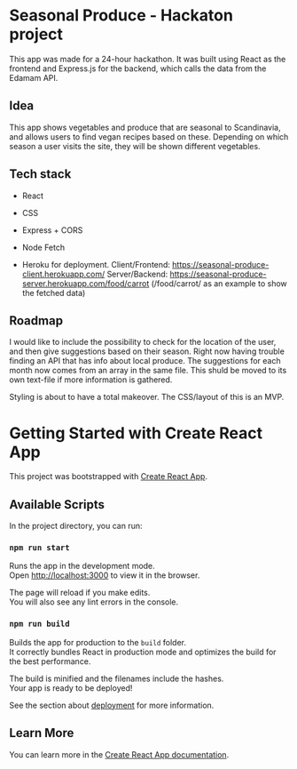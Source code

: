# Seasonal Produce - Hackaton project
This app was made for a 24-hour hackathon. It was built using React as the frontend and Express.js for the backend, which calls the data from the Edamam API. 

## Idea
This app shows vegetables and produce that are seasonal to Scandinavia, and allows users to find vegan recipes based on these. Depending on which season a user visits the site, they will be shown different vegetables.

## Tech stack
- React
- CSS
- Express + CORS 
- Node Fetch

- Heroku for deployment.
Client/Frontend: https://seasonal-produce-client.herokuapp.com/
Server/Backend: https://seasonal-produce-server.herokuapp.com/food/carrot
(/food/carrot/ as an example to show the fetched data)

## Roadmap

I would like to include the possibility to check for the location of the user, and then give suggestions based on their season. Right now having trouble finding an API that has info about local produce. The suggestions for each month now comes from an array in the same file. This shuld be moved to its own text-file if more information is gathered. 

Styling is about to have a total makeover. The CSS/layout of this is an MVP.

# Getting Started with Create React App

This project was bootstrapped with [Create React App](https://github.com/facebook/create-react-app).

## Available Scripts

In the project directory, you can run:

### `npm run start`

Runs the app in the development mode.\
Open [http://localhost:3000](http://localhost:3000) to view it in the browser.

The page will reload if you make edits.\
You will also see any lint errors in the console.

### `npm run build`

Builds the app for production to the `build` folder.\
It correctly bundles React in production mode and optimizes the build for the best performance.

The build is minified and the filenames include the hashes.\
Your app is ready to be deployed!

See the section about [deployment](https://facebook.github.io/create-react-app/docs/deployment) for more information.

## Learn More

You can learn more in the [Create React App documentation](https://facebook.github.io/create-react-app/docs/getting-started).
